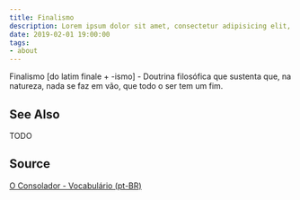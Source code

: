 ```yaml
---
title: Finalismo
description: Lorem ipsum dolor sit amet, consectetur adipisicing elit, sed do eiusmod tempor incididunt ut labore et dolore magna aliqua.  TODO
date: 2019-02-01 19:00:00
tags:
- about
---
```


Finalismo [do latim finale + -ismo] - Doutrina filosófica que sustenta que, na natureza, nada se faz em vão, que todo o ser tem um fim.

## See Also
TODO

## Source
[O Consolador - Vocabulário (pt-BR)](http://www.oconsolador.com.br/linkfixo/vocabulario/principal.html)


